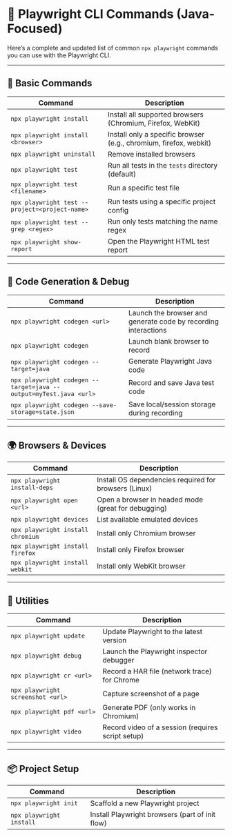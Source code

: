 # 📘 Playwright CLI Commands (Java-Focused)

Here’s a complete and updated list of common `npx playwright` commands you can use with the Playwright CLI.

---

## 🧪 Basic Commands

| Command | Description |
|--------|-------------|
| `npx playwright install` | Install all supported browsers (Chromium, Firefox, WebKit) |
| `npx playwright install <browser>` | Install only a specific browser (e.g., chromium, firefox, webkit) |
| `npx playwright uninstall` | Remove installed browsers |
| `npx playwright test` | Run all tests in the `tests` directory (default) |
| `npx playwright test <filename>` | Run a specific test file |
| `npx playwright test --project=<project-name>` | Run tests using a specific project config |
| `npx playwright test --grep <regex>` | Run only tests matching the name regex |
| `npx playwright show-report` | Open the Playwright HTML test report |

---

## 🎥 Code Generation & Debug

| Command | Description |
|--------|-------------|
| `npx playwright codegen <url>` | Launch the browser and generate code by recording interactions |
| `npx playwright codegen` | Launch blank browser to record |
| `npx playwright codegen --target=java` | Generate Playwright Java code |
| `npx playwright codegen --target=java --output=myTest.java <url>` | Record and save Java test code |
| `npx playwright codegen --save-storage=state.json` | Save local/session storage during recording |

---

## 🌍 Browsers & Devices

| Command | Description |
|--------|-------------|
| `npx playwright install-deps` | Install OS dependencies required for browsers (Linux) |
| `npx playwright open <url>` | Open a browser in headed mode (great for debugging) |
| `npx playwright devices` | List available emulated devices |
| `npx playwright install chromium` | Install only Chromium browser |
| `npx playwright install firefox` | Install only Firefox browser |
| `npx playwright install webkit` | Install only WebKit browser |

---

## 🧰 Utilities

| Command | Description |
|--------|-------------|
| `npx playwright update` | Update Playwright to the latest version |
| `npx playwright debug` | Launch the Playwright inspector debugger |
| `npx playwright cr <url>` | Record a HAR file (network trace) for Chrome |
| `npx playwright screenshot <url>` | Capture screenshot of a page |
| `npx playwright pdf <url>` | Generate PDF (only works in Chromium) |
| `npx playwright video` | Record video of a session (requires script setup) |

---

## 📦 Project Setup

| Command | Description |
|--------|-------------|
| `npx playwright init` | Scaffold a new Playwright project |
| `npx playwright install` | Install Playwright browsers (part of init flow) |
